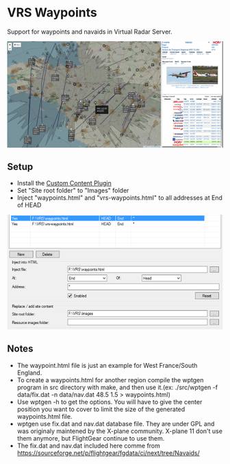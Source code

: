# VRS Waypoints
Support for waypoints and navaids in Virtual Radar Server.

![Example](example.png)

## Setup
  * Install the [Custom Content Plugin](http://www.virtualradarserver.co.uk/Documentation/CustomContent/Default.aspx)
  * Set "Site root folder" to "Images" folder
  * Inject "waypoints.html" and "vrs-waypoints.html" to all addresses at End of HEAD

  ![Setup](setup.png)

## Notes
 * The waypoint.html file is just an example for West France/South England. 
 * To create a waypoints.html for another region compile the wptgen program in src directory with make, and then use it.(ex: ./src/wptgen -f data/fix.dat -n data/nav.dat 48.5 1.5 > waypoints.html)
 * Use wptgen -h to get the options. You will have to give the center position you want to cover to limit the size of the generated waypoints.html file.
 * wptgen use fix.dat and nav.dat database file. They are under GPL and was originaly maintened by the X-plane community. X-plane 11 don't use them anymore, but FlightGear continue to use them.
 * The fix.dat and nav.dat included here comme from https://sourceforge.net/p/flightgear/fgdata/ci/next/tree/Navaids/
